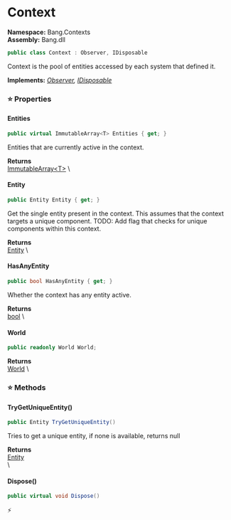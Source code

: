 # Context

**Namespace:** Bang.Contexts \
**Assembly:** Bang.dll

```csharp
public class Context : Observer, IDisposable
```

Context is the pool of entities accessed by each system that defined it.

**Implements:** _[Observer](../../Bang/Contexts/Observer.html), [IDisposable](https://learn.microsoft.com/en-us/dotnet/api/System.IDisposable?view=net-7.0)_

### ⭐ Properties
#### Entities
```csharp
public virtual ImmutableArray<T> Entities { get; }
```

Entities that are currently active in the context.

**Returns** \
[ImmutableArray\<T\>](https://learn.microsoft.com/en-us/dotnet/api/System.Collections.Immutable.ImmutableArray-1?view=net-7.0) \
#### Entity
```csharp
public Entity Entity { get; }
```

Get the single entity present in the context.
            This assumes that the context targets a unique component.
            TODO: Add flag that checks for unique components within this context.

**Returns** \
[Entity](../../Bang/Entities/Entity.html) \
#### HasAnyEntity
```csharp
public bool HasAnyEntity { get; }
```

Whether the context has any entity active.

**Returns** \
[bool](https://learn.microsoft.com/en-us/dotnet/api/System.Boolean?view=net-7.0) \
#### World
```csharp
public readonly World World;
```

**Returns** \
[World](../../Bang/World.html) \
### ⭐ Methods
#### TryGetUniqueEntity()
```csharp
public Entity TryGetUniqueEntity()
```

Tries to get a unique entity, if none is available, returns null

**Returns** \
[Entity](../../Bang/Entities/Entity.html) \
\

#### Dispose()
```csharp
public virtual void Dispose()
```



⚡
